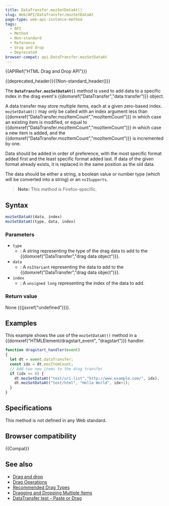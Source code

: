 ```yaml
---
title: DataTransfer.mozSetDataAt()
slug: Web/API/DataTransfer/mozSetDataAt
page-type: web-api-instance-method
tags:
  - API
  - Method
  - Non-standard
  - Reference
  - drag and drop
  - Deprecated
browser-compat: api.DataTransfer.mozSetDataAt
---
```

{{APIRef("HTML Drag and Drop API")}}

{{deprecated_header}}{{Non-standard_header()}}

The **`DataTransfer.mozSetDataAt()`** method is used to add
data to a specific index in the drag event's {{domxref("DataTransfer","data transfer")}}
object.

A data transfer may store multiple items, each at a given zero-based index.
`mozSetDataAt()` may only be called with an index argument less than
{{domxref("DataTransfer.mozItemCount","mozItemCount")}} in which case an existing item
is modified, or equal to {{domxref("DataTransfer.mozItemCount","mozItemCount")}} in
which case a new item is added, and the
{{domxref("DataTransfer.mozItemCount","mozItemCount")}} is incremented by one.

Data should be added in order of preference, with the most specific format added first
and the least specific format added last. If data of the given format already exists, it
is replaced in the same position as the old data.

The data should be either a string, a boolean value
or number type (which will be converted into a string) or an `nsISupports`.

> **Note:** This method is Firefox-specific.

## Syntax

```js
mozSetDataAt(data, index)
mozSetDataAt(type, data, index)
```

### Parameters

- `type`
  - : A string representing the type of the drag data to add to
    the {{domxref("DataTransfer","drag data object")}}.
- `data`
  - : A `nsIVariant` representing the data to add to the
    {{domxref("DataTransfer","drag data object")}}.
- `index`
  - : A `unsigned long` representing the index of the data to add.

### Return value

None ({{jsxref("undefined")}}).

## Examples

This example shows the use of the `mozSetDataAt()` method in a
{{domxref("HTMLElement/dragstart_event", "dragstart")}} handler.

```js
function dragstart_handler(event)
{
  let dt = event.dataTransfer;
  const idx = dt.mozItemCount;
  // Add two new items to the drag transfer
  if (idx >= 0) {
    dt.mozSetDataAt("text/uri-list","http://www.example.com/", idx);
    dt.mozSetDataAt("text/html", "Hello World", idx+1);
  }
}
```

## Specifications

This method is not defined in any Web standard.

## Browser compatibility

{{Compat}}

## See also

- [Drag and drop](/en-US/docs/Web/API/HTML_Drag_and_Drop_API)
- [Drag Operations](/en-US/docs/Web/API/HTML_Drag_and_Drop_API/Drag_operations)
- [Recommended Drag Types](/en-US/docs/Web/API/HTML_Drag_and_Drop_API/Recommended_drag_types)
- [Dragging and Dropping Multiple Items](/en-US/docs/Web/API/HTML_Drag_and_Drop_API/Multiple_items)
- [DataTransfer test - Paste or Drag](https://codepen.io/tech_query/pen/MqGgap)
